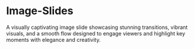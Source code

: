 # Image-Slides
A visually captivating image slide showcasing stunning transitions, vibrant visuals, and a smooth flow designed to engage viewers and highlight key moments with elegance and creativity.
